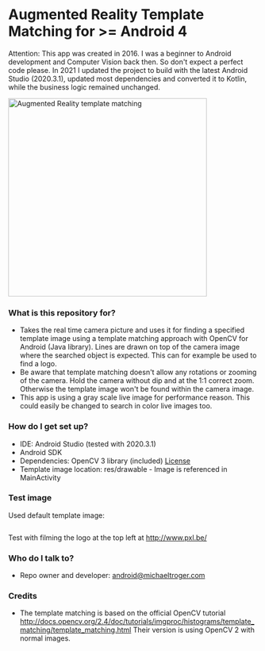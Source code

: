 # Augmented Reality Template Matching for >= Android 4 #
Attention: This app was created in 2016. I was a beginner to Android development and Computer Vision back then.
So don't expect a perfect code please. In 2021 I updated the project to build with the latest Android Studio (2020.3.1), updated most dependencies and converted it to Kotlin, while the business logic remained unchanged.

<img src="/templatematching.png" alt="Augmented Reality template matching" width="400px"/>

### What is this repository for? ###
* Takes the real time camera picture and uses it for finding a specified template image using a template matching approach with OpenCV for Android (Java library). Lines are drawn on top of the camera image where the searched object is expected. This can for example be used to find a logo. 
* Be aware that template matching doesn't allow any rotations or zooming of the camera. Hold the camera without dip and at the 1:1 correct zoom. Otherwise the template image won't be found within the camera image.
* This app is using a gray scale live image for performance reason. This could easily be changed to search in color live images too.

### How do I get set up? ###
* IDE: Android Studio  (tested with 2020.3.1)
* Android SDK
* Dependencies: OpenCV 3 library (included) [License](/opencv-3-4-15/LICENSE)
* Template image location: res/drawable - Image is referenced in MainActivity

### Test image ###
Used default template image:

<img src="/app/src/main/res/drawable/pxl.bmp" alt=""/>

Test with filming the logo at the top left at http://www.pxl.be/

### Who do I talk to? ###
* Repo owner and developer: android@michaeltroger.com

### Credits ###
* The template matching is based on the official OpenCV tutorial http://docs.opencv.org/2.4/doc/tutorials/imgproc/histograms/template_matching/template_matching.html Their version is using OpenCV 2 with normal images.
